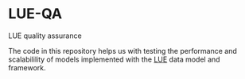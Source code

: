 # LUE-QA
LUE quality assurance

The code in this repository helps us with testing the performance and scalabilility of models
implemented with the [LUE](https://lue.computationalgeography.org) data model and framework.

